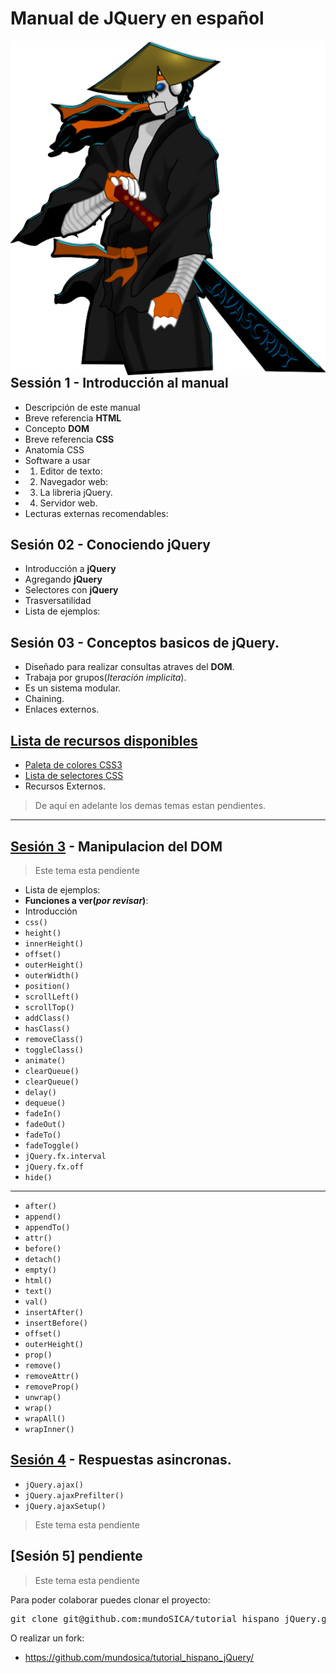 Manual de JQuery en español
==========================================================================================



<img src="img/samurai_javascript.png" align='right' alt="el chaco samurai javascript" />

##  Sessión 1 - Introducción al manual
 - Descripción de este manual
 - Breve referencia <strong>HTML</strong>
  - Concepto <strong>DOM</strong>
 - Breve referencia <strong>CSS</strong>
  - Anatomía CSS
 - Software a usar
  - 1. Editor de texto:
  - 2. Navegador web:
  - 3. La libreria jQuery.
  - 4. Servidor web.
 - Lecturas externas recomendables:
##  Sesión 02 - Conociendo jQuery
 - Introducción a <strong>jQuery</strong>
 - Agregando <strong>jQuery</strong>
 - Selectores con <strong>jQuery</strong>
  - Trasversatilidad
 - Lista de ejemplos:
##  Sesión 03 - Conceptos basicos de jQuery.
 - Diseñado para realizar consultas atraves del <strong>DOM</strong>.
 - Trabaja por grupos(<em>Iteración implicita</em>).
 - Es un sistema modular.
 - Chaining.
 - Enlaces externos.


[Lista de recursos disponibles](./recursos/)
------------------------------------------------------------------------------------------

 - [Paleta de colores CSS3](./recursos/css3-colores.html)
 - [Lista de selectores CSS](./recursos/selectores_css.html)
 - Recursos Externos.

> De aquí en adelante los demas temas estan pendientes.

------------------------------------------------------------------------------------------

[Sesión 3](http://api.jquery.com/category/manipulation/) - Manipulacion del DOM
------------------------------------------------------------------------------------------

> Este tema esta pendiente

 - Lista de ejemplos:
 - **Funciones a ver(_por revisar_)**:
  - Introducción
  - `css()`
  - `height()`
  - `innerHeight()`
  - `offset()`
  - `outerHeight()`
  - `outerWidth()`
  - `position()`
  - `scrollLeft()`
  - `scrollTop()`
  - `addClass()`
  - `hasClass()`
  - `removeClass()`
  - `toggleClass()`
  - `animate()`
  - `clearQueue()`
  - `clearQueue()`
  - `delay()`
  - `dequeue()`
  - `fadeIn()`
  - `fadeOut()`
  - `fadeTo()`
  - `fadeToggle()`
  - `jQuery.fx.interval`
  - `jQuery.fx.off`
  - `hide()`

------------------------------------------------------------------------------------------

 - `after()`
 - `append()`
 - `appendTo()`
 - `attr()`
 - `before()`
 - `detach()`
 - `empty()`
 - `html()`
 - `text()`
 - `val()`
 - `insertAfter()`
 - `insertBefore()`
 - `offset()`
 - `outerHeight()`
 - `prop()`
 - `remove()`
 - `removeAttr()`
 - `removeProp()`
 - `unwrap()`
 - `wrap()`
 - `wrapAll()`
 - `wrapInner()`

[Sesión 4](http://api.jquery.com/category/ajax/low-level-interface/) - Respuestas asincronas.
------------------------------------------------------------------------------------------
 - `jQuery.ajax()`
 - `jQuery.ajaxPrefilter()`
 - `jQuery.ajaxSetup()`
  
> Este tema esta pendiente

[Sesión 5] pendiente
------------------------------------------------------------------------------------------

> Este tema esta pendiente
 

Para poder colaborar puedes clonar el proyecto:

<pre class='shell'>
git clone git@github.com:mundoSICA/tutorial_hispano_jQuery.git
</pre>

O realizar un fork:

- <https://github.com/mundosica/tutorial_hispano_jQuery/>
